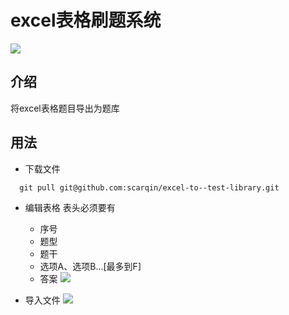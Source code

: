 excel表格刷题系统
=========================
![](https://img.shields.io/badge/excel--to--test-v1.0.1-blue.svg)

介绍 
------------
将excel表格题目导出为题库

用法
------------
* 下载文件
```
  git pull git@github.com:scarqin/excel-to--test-library.git

```
* 编辑表格
表头必须要有
    * 序号
    * 题型
    * 题干
    * 选项A、选项B...[最多到F]
    * 答案
![](http://onkdrh0y6.bkt.clouddn.com/QQ%E5%9B%BE%E7%89%8720170613193721.png)

* 导入文件
![](http://onkdrh0y6.bkt.clouddn.com/QQ%E5%9B%BE%E7%89%8720170613193903.png)


